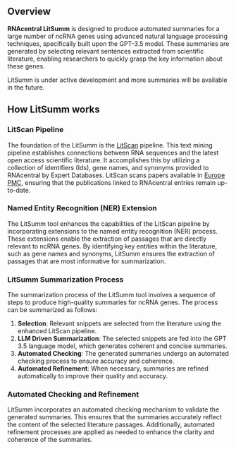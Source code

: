 
## Overview

**RNAcentral LitSumm** is designed to produce automated summaries for a large number of ncRNA genes using advanced
natural language processing techniques, specifically built upon the GPT-3.5 model. These summaries are generated by
selecting relevant sentences extracted from scientific literature, enabling researchers to quickly grasp the key
information about these genes.

LitSumm is under active development and more summaries will be available in the future.

## How LitSumm works

### LitScan Pipeline

The foundation of the LitSumm is the [LitScan](/help/litscan) pipeline. This text mining pipeline establishes
connections between RNA sequences and the latest open access scientific literature. It accomplishes this by utilizing a
collection of identifiers (Ids), gene names, and synonyms provided to RNAcentral by Expert Databases. LitScan scans
papers available in [Europe PMC](https://europepmc.org/), ensuring that the publications linked to RNAcentral entries
remain up-to-date.

### Named Entity Recognition (NER) Extension

The LitSumm tool enhances the capabilities of the LitScan pipeline by incorporating extensions to the named entity
recognition (NER) process. These extensions enable the extraction of passages that are directly relevant to ncRNA genes.
By identifying key entities within the literature, such as gene names and synonyms, LitSumm ensures the extraction of
passages that are most informative for summarization.

### LitSumm Summarization Process

The summarization process of the LitSumm tool involves a sequence of steps to produce high-quality summaries for ncRNA
genes. The process can be summarized as follows:

1. **Selection**: Relevant snippets are selected from the literature using the enhanced LitScan pipeline.
2. **LLM Driven Summarization**: The selected snippets are fed into the GPT 3.5 language model, which generates coherent and concise summaries.
3. **Automated Checking**: The generated summaries undergo an automated checking process to ensure accuracy and coherence.
4. **Automated Refinement**: When necessary, summaries are refined automatically to improve their quality and accuracy.

### Automated Checking and Refinement

LitSumm incorporates an automated checking mechanism to validate the generated summaries. This ensures that the
summaries accurately reflect the content of the selected literature passages. Additionally, automated refinement
processes are applied as needed to enhance the clarity and coherence of the summaries.
